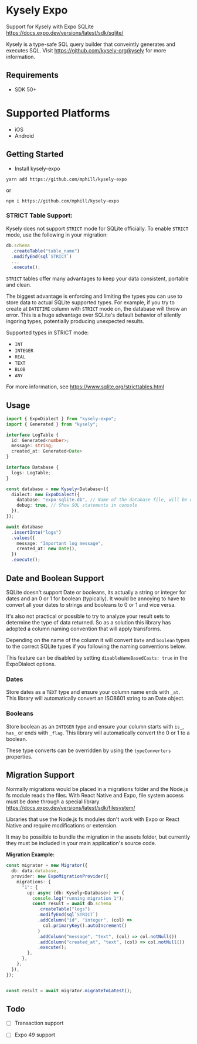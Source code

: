 
# Kysely Expo
Support for Kysely with Expo SQLite https://docs.expo.dev/versions/latest/sdk/sqlite/

Kysely is a type-safe SQL query builder that conveintly generates and executes SQL. Visit https://github.com/kysely-org/kysely for more information.


## Requirements
* SDK 50+

# Supported Platforms
* iOS
* Android

## Getting Started
- Install kysely-expo

`yarn add https://github.com/mphill/kysely-expo`

or 

`npm i https://github.com/mphill/kysely-expo`


### STRICT Table Support:

Kysely does not support `STRICT` mode for SQLite officially. To enable `STRICT` mode, use the following in your migration:

```ts
db.schema
  .createTable("table_name")
  .modifyEnd(sql`STRICT`)
  ...
  .execute();
```

`STRICT` tables offer many advantages to keep your data consistent, portable and clean.

The biggest advantage is enforcing and limiting the types you can use to store data to actual SQLite supported types. For example, if you try to create at `DATETIME` column with `STRICT` mode on, the database will throw an error. This is a huge advantage over SQLite's default behavior of silently ingoring types, potentially producing unexpected results.

Supported types in STRICT mode:

- `INT`
- `INTEGER`
- `REAL`
- `TEXT`
- `BLOB`
- `ANY`

For more information, see https://www.sqlite.org/stricttables.html

## Usage

```ts
import { ExpoDialect } from "kysely-expo";
import { Generated } from "kysely";

interface LogTable {
  id: Generated<number>;
  message: string;
  created_at: Generated<Date>
}

interface Database {
  logs: LogTable;
}

const database = new Kysely<Database>({
  dialect: new ExpoDialect({
    database: "expo-sqlite.db", // Name of the database file, will be created if it doesn't exist.
    debug: true, // Show SQL statements in console
  }),
});

await database
  .insertInto("logs")
  .values({
    message: "Important log message",
    created_at: new Date(),
  })
  .execute();
```

## Date and Boolean Support

SQLite doesn't support Date or booleans, its actually a string or integer for dates and an 0 or 1 for boolean (typically).  It would be annoying to have to convert all your dates to strings and booleans to 0 or 1 and vice versa.

It's also not practical or possible to try to analyze your result sets to determine the type of data returned. So as a solution this library has adopted a column naming convention that will apply transforms.

Depending on the name of the column it will convert `Date` and `boolean` types to the correct SQLite types if you following the naming conventions below.


This feature can be disabled by setting `disableNameBasedCasts: true` in the ExpoDialect options.


### Dates

Store dates as a `TEXT` type and ensure your column name ends with `_at`.  This library will automatically convert  an ISO8601 string to an Date object.

### Booleans
Store boolean as an `INTEGER` type and ensure your column starts with `is_`, `has_` or ends with `_flag`.  This library will automatically convert the 0 or 1 to a boolean.

These type converts can be overridden by using the `typeConverters` properties.




## Migration Support

Normally migrations would be placed in a migrations folder and the Node.js fs module reads the files. With React Native and Expo, file system access must be done through a special library https://docs.expo.dev/versions/latest/sdk/filesystem/

Libraries that use the Node.js fs modules don't work with Expo or React Native and require modifications or extension.

It may be possilble to bundle the migration in the assets folder, but currently they must be included in your main application's source code.

**Migration Example:**


```ts
const migrator = new Migrator({
  db: data.database,
  provider: new ExpoMigrationProvider({
    migrations: {
      "1": {
        up: async (db: Kysely<Database>) => {
          console.log("running migration 1");
          const result = await db.schema
            .createTable("logs")
            .modifyEnd(sql`STRICT`)
            .addColumn("id", "integer", (col) =>
              col.primaryKey().autoIncrement()
            )
            .addColumn("message", "text", (col) => col.notNull())
            .addColumn("created_at", "text", (col) => col.notNull())
            .execute();
        },
      },
    },
  }),
});


const result = await migrator.migrateToLatest();

```

## Todo

- [ ] Transaction support
- [ ] Expo 49 support

